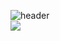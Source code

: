 

<!--
**junghunchoi/junghunchoi** is a ✨ _special_ ✨ repository because its `README.md` (this file) appears on your GitHub profile.

Here are some ideas to get you started:

- 🔭 I’m currently working on ...
- 🌱 I’m currently learning ...
- 👯 I’m looking to collaborate on ...
- 🤔 I’m looking for help with ...
- 💬 Ask me about ...
- 📫 How to reach me: ...
- 😄 Pronouns: ...
- ⚡ Fun fact: ...
-->


![header](https://capsule-render.vercel.app/api?type=waving&color=auto&height=150&section=header&text=정훈&fontSize=60&fontAlign=70)
</br>
 <img src="https://img.shields.io/badge/mssql-3178C6?style=flat&logo=TypeScript&logoColor=white"/>
